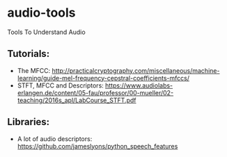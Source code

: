 # audio-tools
Tools To Understand Audio

## Tutorials:
* The MFCC: http://practicalcryptography.com/miscellaneous/machine-learning/guide-mel-frequency-cepstral-coefficients-mfccs/
* STFT, MFCC and Descriptors: https://www.audiolabs-erlangen.de/content/05-fau/professor/00-mueller/02-teaching/2016s_apl/LabCourse_STFT.pdf

## Libraries:
* A lot of audio descriptors: https://github.com/jameslyons/python_speech_features

